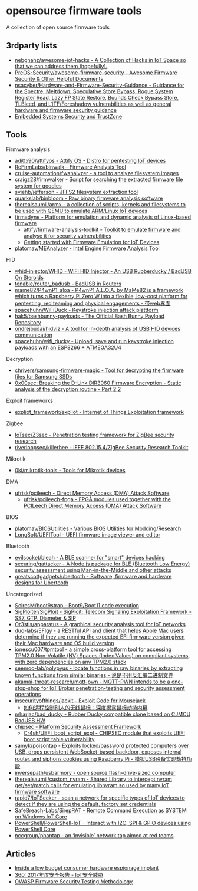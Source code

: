 # opensource firmware tools

A collection of open source firmware tools

## 3rdparty lists

* [nebgnahz/awesome-iot-hacks - A Collection of Hacks in IoT Space so that we can address them (hopefully).](https://github.com/nebgnahz/awesome-iot-hacks)
* [PreOS-Security/awesome-firmware-security - Awesome Firmware Security & Other Helpful Documents](https://github.com/PreOS-Security/awesome-firmware-security)
* [nsacyber/Hardware-and-Firmware-Security-Guidance - Guidance for the Spectre, Meltdown, Speculative Store Bypass, Rogue System Register Read, Lazy FP State Restore, Bounds Check Bypass Store, TLBleed, and L1TF/Foreshadow vulnerabilities as well as general hardware and firmware security guidance](https://github.com/nsacyber/Hardware-and-Firmware-Security-Guidance)
* [Embedded Systems Security and TrustZone](https://embeddedsecurity.io/)

## Tools

Firmware analysis

* [adi0x90/attifyos - Attify OS - Distro for pentesting IoT devices](https://github.com/adi0x90/attifyos/)
* [ReFirmLabs/binwalk - Firmware Analysis Tool](https://github.com/ReFirmLabs/binwalk)
* [cruise-automation/fwanalyzer - a tool to analyze filesystem images](https://github.com/cruise-automation/fwanalyzer)
* [craigz28/firmwalker - Script for searching the extracted firmware file system for goodies](https://github.com/craigz28/firmwalker)
* [sviehb/jefferson - JFFS2 filesystem extraction tool](https://github.com/sviehb/jefferson)
* [quarkslab/binbloom - Raw binary firmware analysis software](https://github.com/quarkslab/binbloom)
* [therealsaumil/armx - a collection of scripts, kernels and filesystems to be used with QEMU to emulate ARM/Linux IoT devices](https://github.com/therealsaumil/armx)
* [firmadyne - Platform for emulation and dynamic analysis of Linux-based firmware](https://github.com/firmadyne/firmadyne)
  * [attify/firmware-analysis-toolkit - Toolkit to emulate firmware and analyse it for security vulnerabilities](https://github.com/attify/firmware-analysis-toolkit)
  * [Getting started with Firmware Emulation for IoT Devices](https://blog.attify.com/getting-started-with-firmware-emulation/)
* [platomav/MEAnalyzer - Intel Engine Firmware Analysis Tool](https://github.com/platomav/MEAnalyzer)

HID

* [whid-injector/WHID - WiFi HID Injector - An USB Rubberducky / BadUSB On Steroids](https://github.com/whid-injector/WHID)
* [tenable/router_badusb - BadUSB in Routers](https://github.com/tenable/router_badusb)
* [mame82/P4wnP1_aloa - P4wnP1 A.L.O.A. by MaMe82 is a framework which turns a Rapsberry Pi Zero W into a flexible, low-cost platform for pentesting, red teaming and physical engagements - 带web界面](https://github.com/mame82/P4wnP1_aloa)
* [spacehuhn/WiFiDuck - Keystroke injection attack plattform](https://github.com/spacehuhn/WiFiDuck)
* [hak5/bashbunny-payloads - The Official Bash Bunny Payload Repository](https://github.com/hak5/bashbunny-payloads)
* [ondrejbudai/hidviz - A tool for in-depth analysis of USB HID devices communication](https://github.com/ondrejbudai/hidviz)
* [spacehuhn/wifi_ducky - Upload, save and run keystroke injection payloads with an ESP8266 + ATMEGA32U4](https://github.com/spacehuhn/wifi_ducky)

Decryption

* [chrivers/samsung-firmware-magic - Tool for decrypting the firmware files for Samsung SSDs](https://github.com/chrivers/samsung-firmware-magic)
* [0x00sec: Breaking the D-Link DIR3060 Firmware Encryption - Static analysis of the decryption routine - Part 2.2](https://0x00sec.org/t/breaking-the-d-link-dir3060-firmware-encryption-static-analysis-of-the-decryption-routine-part-2-2/22260)

Exploit frameworks

* [expliot_framework/expliot - Internet of Things Exploitation framework](https://gitlab.com/expliot_framework/expliot)

Zigbee

* [IoTsec/Z3sec - Penetration testing framework for ZigBee security research](https://github.com/IoTsec/Z3sec)
* [riverloopsec/killerbee - IEEE 802.15.4/ZigBee Security Research Toolkit](https://github.com/riverloopsec/killerbee)

Mikrotik

* [0ki/mikrotik-tools - Tools for Mikrotik devices](https://github.com/0ki/mikrotik-tools)

DMA

* [ufrisk/pcileech - Direct Memory Access (DMA) Attack Software](https://github.com/ufrisk/pcileech/)
  * [ufrisk/pcileech-fpga - FPGA modules used together with the PCILeech Direct Memory Access (DMA) Attack Software](https://github.com/ufrisk/pcileech-fpga)

BIOS

* [platomav/BIOSUtilities - Various BIOS Utilities for Modding/Research](https://github.com/platomav/BIOSUtilities)
* [LongSoft/UEFITool - UEFI firmware image viewer and editor](https://github.com/LongSoft/UEFITool)

Bluetooth

* [evilsocket/bleah - A BLE scanner for "smart" devices hacking](https://github.com/evilsocket/bleah)
* [securing/gattacker - A Node.js package for BLE (Bluetooth Low Energy) security assessment using Man-in-the-Middle and other attacks](https://github.com/securing/gattacker)
* [greatscottgadgets/ubertooth - Software, firmware and hardware designs for Ubertooth](https://github.com/greatscottgadgets/ubertooth)

Uncategorized

* [SciresM/boot9strap - Boot9/Boot11 code execution](https://github.com/SciresM/boot9strap)
* [SigPloiter/SigPloit - SigPloit: Telecom Signaling Exploitation Framework - SS7, GTP, Diameter & SIP](https://github.com/SigPloiter/SigPloit)
* [Or3stis/apparatus - A graphical security analysis tool for IoT networks](https://github.com/Or3stis/apparatus)
* [duo-labs/EFIgy - a RESTful API and client that helps Apple Mac users determine if they are running the expected EFI firmware version given their Mac hardware and OS build version](https://github.com/duo-labs/EFIgy)
* [ionescu007/tpmtool - a simple cross-platform tool for accessing TPM2.0 Non-Volatile (NV) Spaces (Index Values) on compliant systems, with zero dependencies on any TPM2.0 stack](https://github.com/ionescu007/tpmtool)
* [seemoo-lab/polypyus - locate functions in raw binaries by extracting known functions from similar binaries - 说是不用反汇编二进制文件](https://github.com/seemoo-lab/polypyus)
* [akamai-threat-research/mqtt-pwn - MQTT-PWN intends to be a one-stop-shop for IoT Broker penetration-testing and security assessment operations](https://github.com/akamai-threat-research/mqtt-pwn)
* [insecurityofthings/jackit - Exploit Code for Mousejack](https://github.com/insecurityofthings/jackit)
  * [如何远程控制别人的无线鼠标：深度揭露鼠标劫持内幕](https://www.anquanke.com/post/id/86784)
* [mharjac/bad_ducky - Rubber Ducky compatible clone based on CJMCU BadUSB HW](https://github.com/mharjac/bad_ducky)
* [chipsec - Platform Security Assessment Framework](https://github.com/chipsec/chipsec)
  * [Cr4sh/UEFI_boot_script_expl - CHIPSEC module that exploits UEFI boot script table vulnerability](https://github.com/Cr4sh/UEFI_boot_script_expl)
* [samyk/poisontap - Exploits locked/password protected computers over USB, drops persistent WebSocket-based backdoor, exposes internal router, and siphons cookies using Raspberry Pi - 模拟USB设备实现劫持功能](https://github.com/samyk/poisontap)
* [inversepath/usbarmory - open source flash-drive-sized computer](https://github.com/inversepath/usbarmory)
* [therealsaumil/custom_nvram - Shared Library to intercept nvram get/set/match calls for emulating libnvram.so used by many IoT firmware software](https://github.com/therealsaumil/custom_nvram)
* [rapid7/IoTSeeker - scan a network for specific types of IoT devices to detect if they are using the default, factory set credentials](https://github.com/rapid7/IoTSeeker)
* [SafeBreach-Labs/SirepRAT - Remote Command Execution as SYSTEM on Windows IoT Core](https://github.com/SafeBreach-Labs/SirepRAT)
* [PowerShell/PowerShell-IoT - Interact with I2C, SPI & GPIO devices using PowerShell Core](https://github.com/PowerShell/PowerShell-IoT)
* [nccgroup/phantap - an ‘invisible’ network tap aimed at red teams](https://github.com/nccgroup/phantap)

## Articles

* [Inside a low budget consumer hardware espionage implant](https://ha.cking.ch/s8_data_line_locator/)
* [360: 2017年度安全报告 - IoT安全威胁](https://cert.360.cn/report/detail?id=e4542a6c69e6b21b35b60659297acbd3)
* [OWASP Firmware Security Testing Methodology](https://scriptingxss.gitbook.io/firmware-security-testing-methodology/)

